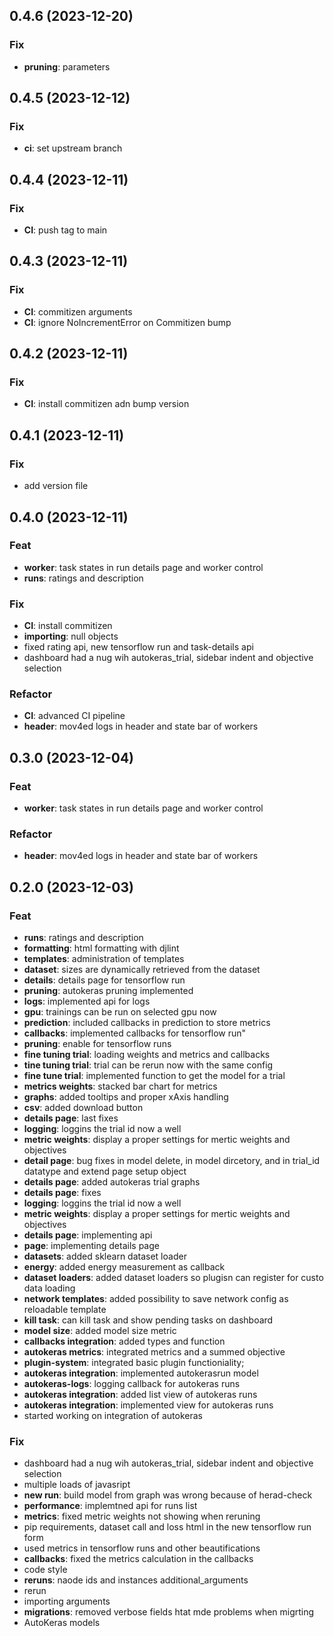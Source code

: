 ## 0.4.6 (2023-12-20)

### Fix

- **pruning**: parameters

## 0.4.5 (2023-12-12)

### Fix

- **ci**: set upstream branch

## 0.4.4 (2023-12-11)

### Fix

- **CI**: push tag to main

## 0.4.3 (2023-12-11)

### Fix

- **CI**: commitizen arguments
- **CI**: ignore NoIncrementError on Commitizen bump

## 0.4.2 (2023-12-11)

### Fix

- **CI**: install commitizen adn bump version

## 0.4.1 (2023-12-11)

### Fix

- add version file

## 0.4.0 (2023-12-11)

### Feat

- **worker**: task states in run details page and worker control
- **runs**: ratings and description

### Fix

- **CI**: install commitizen
- **importing**: null objects
- fixed rating api, new tensorflow run and task-details api
- dashboard had a nug wih autokeras_trial, sidebar indent and objective selection

### Refactor

- **CI**: advanced CI pipeline
- **header**: mov4ed logs in header and state bar of workers

## 0.3.0 (2023-12-04)

### Feat

- **worker**: task states in run details page and worker control

### Refactor

- **header**: mov4ed logs in header and state bar of workers

## 0.2.0 (2023-12-03)

### Feat

- **runs**: ratings and description
- **formatting**: html formatting with djlint
- **templates**: administration of templates
- **dataset**: sizes are dynamically retrieved from the dataset
- **details**: details page for tensorflow run
- **pruning**: autokeras pruning implemented
- **logs**: implemented api for logs
- **gpu**: trainings can be run on selected gpu now
- **prediction**: included callbacks in prediction to store metrics
- **callbacks**: implemented callbacks for tensorflow run"
- **pruning**: enable for tensorflow runs
- **fine tuning trial**: loading weights and metrics and callbacks
- **tine tuning trial**: trial can be rerun now with the same config
- **fine tune trial**: implemented function to get the model for a trial
- **metrics weights**: stacked bar chart for metrics
- **graphs**: added tooltips and proper xAxis handling
- **csv**: added download button
- **details page**: last fixes
- **logging**: loggins the trial id now a well
- **metric weights**: display a proper settings for mertic weights and objectives
- **detail page**: bug fixes in model delete, in model dircetory, and in trial_id datatype and extend page setup object
- **details page**: added autokeras trial graphs
- **details page**: fixes
- **logging**: loggins the trial id now a well
- **metric weights**: display a proper settings for mertic weights and objectives
- **details page**: implementing api
- **page**: implementing details page
- **datasets**: added sklearn dataset loader
- **energy**: added energy measurement as callback
- **dataset loaders**: added dataset loaders so plugisn can register for custo data loading
- **network templates**: added possibility to save network config as reloadable template
- **kill task**: can kill task and show pending tasks on dashboard
- **model size**: added model size metric
- **callbacks integration**: added types and function
- **autokeras metrics**: integrated metrics and a summed objective
- **plugin-system**: integrated basic plugin functioniality;
- **autokeras integration**: implemented autokerasrun model
- **autokeras-logs**: logging callback for autokeras runs
- **autokeras integration**: added list view of autokeras runs
- **autokeras integration**: implemented view for autokeras runs
- started working on integration of autokeras

### Fix

- dashboard had a nug wih autokeras_trial, sidebar indent and objective selection
- multiple loads of javasript
- **new run**: build model from graph was wrong because of herad-check
- **performance**: implemtned api for runs list
- **metrics**: fixed metric weights not showing when reruning
- pip requirements, dataset call and loss html in the new tensorflow run form
- used metrics in tensorflow runs and other beautifications
- **callbacks**: fixed the metrics calculation in the callbacks
- code style
- **reruns**: naode ids and instances additional_arguments
- rerun
- importing arguments
- **migrations**: removed verbose fields htat mde problems when migrting
- AutoKeras models
